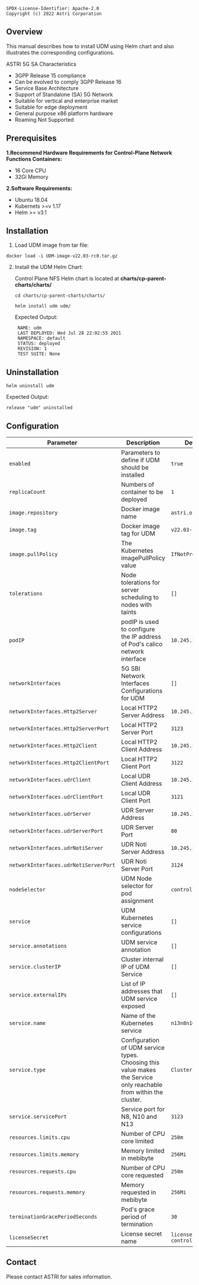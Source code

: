 ```
SPDX-License-Identifier: Apache-2.0
Copyright (c) 2022 Astri Corporation
```


## Overview
This manual describes how to install UDM using Helm chart and also illustrates the corresponding configurations.

ASTRI 5G SA Characteristics
* 3GPP Release 15 compliance
* Can be evolved to comply 3GPP Release 16
* Service Base Architecture
* Support of Standalone (SA) 5G Network
* Suitable for vertical and enterprise market
* Suitable for edge deployment
* General purpose x86 platform hardware
* Roaming Not Supported


## Prerequisites

**1.Recommend Hardware Requirements for Control-Plane Network Functions Containers:**
 * 16 Core CPU
 * 32Gi Memory

**2.Software Requirements:**
 * Ubuntu 18.04
 * Kubernets >=v 1.17
 * Helm >= v3.1


## Installation

1. Load UDM image from tar file:
```
docker load -i UDM-image-v22.03-rc0.tar.gz
```

2. Install the UDM Helm Chart:

    Control Plane NFS Helm chart is located at **charts/cp-parent-charts/charts/**

    ```
    cd charts/cp-parent-charts/charts/

    helm install udm udm/
    ```
    Expected Output:

        NAME: udm
        LAST DEPLOYED: Wed Jul 28 22:02:55 2021
        NAMESPACE: default
        STATUS: deployed
        REVISION: 1
        TEST SUITE: None


## Uninstallation
```
helm uninstall udm
```
Expected Output:

    release "udm" uninstalled

## Configuration

| Parameter                          | Description                                            | Default                                          |
|------------------------------------|--------------------------------------------------------|--------------------------------------------------|
| `enabled`                          | Parameters to define if UDM should be installed        | `true`
| `replicaCount`                     | Numbers of container to be deployed                    | `1`
| `image.repository`                 | Docker image name                                      | `astri.org/5g/udm`
| `image.tag`                        | Docker image tag for UDM                               | `v22.03-rc0`
| `image.pullPolicy`                 | The Kubernetes imagePullPolicy value                   | `IfNotPresent`
| `tolerations`                      | Node tolerations for server scheduling to nodes with taints  | `[]`
| `podIP`                            | podIP is used to configure the IP address of Pod's calico network interface | `10.245.216.131`
| `networkInterfaces`                | 5G SBI Network Interfaces Configurations for UDM       | `[]`
| `networkInterfaces.Http2Server`    | Local HTTP2 Server Address                             | `10.245.216.131`
| `networkInterfaces.Http2ServerPort`| Local HTTP2 Server Port                                | `3123`
| `networkInterfaces.Http2Client`    | Local HTTP2 Client Address                             | `10.245.216.131`
| `networkInterfaces.Http2ClientPort`| Local HTTP2 Client Port                                | `3122`
| `networkInterfaces.udrClient`      | Local UDR Client Address                               | `10.245.216.131`
| `networkInterfaces.udrClientPort`  | Local UDR Client Port                                  | `3121`
| `networkInterfaces.udrServer`      | UDR Server Address                                     | `10.245.216.111`
| `networkInterfaces.udrServerPort`  | UDR Server Port                                        | `80`
| `networkInterfaces.udrNotiServer`  | UDR Noti Server Address                                | `10.245.216.131`
| `networkInterfaces.udrNotiServerPort`  | UDR Noti Server Port                               | `3124`
| `nodeSelector`                     | UDM Node selector for pod assignment                   | `controller`
| `service`                          | UDM Kubernetes service configurations                  | `[]`
| `service.annotations`              | UDM service annotation                                 | `[]`
| `service.clusterIP`                | Cluster internal IP of UDM Service                     | `[]`
| `service.externalIPs`              | List of IP addresses that UDM service exposed          | `[]`
| `service.name`                     | Name of the Kubernetes service                         | `n13n8n10`
| `service.type`                     | Configuration of UDM service types. Choosing this value makes the Service only reachable from within the cluster.        | `ClusterIP`
| `service.servicePort`              | Service port for N8, N10 and N13                       | `3123`
| `resources.limits.cpu`             | Number of CPU core limited                             | `250m`
| `resources.limits.memory`          | Memory limited in mebibyte                             | `256Mi`
| `resources.requests.cpu`           | Number of CPU core requested                           | `250m`
| `resources.requests.memory`        | Memory requested in mebibyte                           | `256Mi`
| `terminationGracePeriodSeconds`    | Pod's grace period of termination                      | `30`
| `licenseSecret`                    | License secret name                                    | `license-controller`

## Contact

Please contact ASTRI for sales information.
